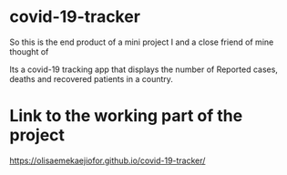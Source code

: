 # covid-19-tracker


So this is the end product of a mini project I and a close friend of mine thought of


Its a covid-19 tracking app that displays the number of Reported cases, deaths and recovered patients in a country.


# Link to the working part of the project


https://olisaemekaejiofor.github.io/covid-19-tracker/
